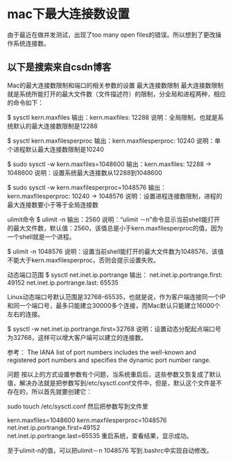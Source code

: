 # mac下最大连接数设置
由于最近在做并发测试，出现了too many open files的错误。所以想到了更改操作系统连接数。

## 以下是搜索来自csdn博客
Mac的最大连接数限制和端口的相关参数的设置
最大连接数限制
最大连接数限制就是系统所能打开的最大文件数（文件描述符）的限制，分全局和进程两种，相应的命令如下：

$ sysctl kern.maxfiles
输出：kern.maxfiles: 12288
说明：全局限制，也就是系统默认的最大连接数限制是12288

$ sysctl kern.maxfilesperproc
输出：kern.maxfilesperproc: 10240 
说明：单个进程默认最大连接数限制是10240

$ sudo sysctl -w kern.maxfiles=1048600
输出：kern.maxfiles: 12288 -> 1048600
说明：设置系统最大连接数从12288到1048600

$ sudo sysctl -w kern.maxfilesperproc=1048576
输出：kern.maxfilesperproc: 10240 -> 1048576
说明：设置进程连接数限制，进程的最大连接数要小于等于全局连接数

ulimit命令
$ ulimit -n
输出：2560 
说明：“ulimit －n”命令显示当前shell能打开的最大文件数，默认值：2560，该值总是小于kern.maxfilesperproc的值，因为一个shell就是一个进程。

 $ ulimit -n 1048576
说明：设置当前shell能打开的最大文件数为1048576，该值不能大于kern.maxfilesperproc，否则会提示设置失败。

动态端口范围
$ sysctl net.inet.ip.portrange
输出： 
net.inet.ip.portrange.first: 49152 
net.inet.ip.portrange.last: 65535

Linux动态端口号默认范围是32768-65535，也就是说，作为客户端连接同一个IP和同一个端口号，最多只能建立30000多个连接，而Mac默认只能建立16000个左右的连接。

$ sysctl -w net.inet.ip.portrange.first=32768
说明：设置动态分配起点端口号为32768，这样可以增大客户端可以建立的连接数。

参考： The IANA list of port numbers includes the well-known and registered port numbers and specifies the dynamic port number range.

问题
按以上的方式设置参数有个问题，当系统重启后，这些参数又恢复成了默认值，解决办法就是把参数写到/etc/sysctl.conf文件中，但是，默认这个文件是不存在的，所以首先就要创建它：

sudo touch /etc/sysctl.conf
然后把参数写到文件里

kern.maxfiles=1048600
kern.maxfilesperproc=1048576
net.inet.ip.portrange.first=49152   
net.inet.ip.portrange.last=65535
重启系统，查看结果，显示成功。

至于ulimit-n的值，可以把ulimit－n 1048576 写到.bashrc中实现自动修改。


